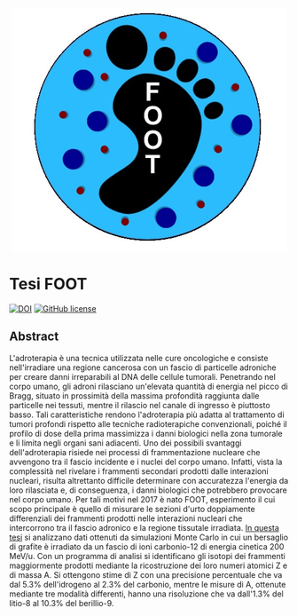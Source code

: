 <p align="center"> <img src="./progetto/foot.jpg"> </p>

# Tesi FOOT

 [![DOI](https://zenodo.org/badge/755180838.svg)](https://doi.org/10.5281/zenodo.16323694) [![GitHub 
license](https://img.shields.io/github/license/simop07/tesi_FOOT)](https://github.com/simop07/tesi_FOOT/blob/main/LICENSE)

## Abstract

L'adroterapia è una tecnica utilizzata nelle cure oncologiche e consiste nell'irradiare una regione cancerosa con un fascio di particelle adroniche per creare danni irreparabili al DNA delle cellule tumorali. Penetrando nel corpo umano, gli adroni rilasciano un'elevata quantità di energia nel picco di Bragg, situato in prossimità della massima profondità raggiunta dalle particelle nei tessuti, mentre il rilascio nel canale di ingresso è piuttosto basso. Tali caratteristiche rendono l'adroterapia più adatta al trattamento di tumori profondi rispetto alle tecniche radioterapiche convenzionali, poiché il profilo di dose della prima massimizza i danni biologici nella zona tumorale e li limita negli organi sani adiacenti. Uno dei possibili svantaggi dell'adroterapia risiede nei processi di frammentazione nucleare che avvengono tra il fascio incidente e i nuclei del corpo umano. Infatti, vista la complessità nel rivelare i frammenti secondari prodotti dalle interazioni nucleari, risulta altrettanto difficile determinare con accuratezza l'energia da loro rilasciata e, di conseguenza, i danni biologici che potrebbero provocare nel corpo umano. Per tali motivi nel 2017 è nato FOOT, esperimento il cui scopo principale è quello di misurare le sezioni d'urto doppiamente differenziali dei frammenti prodotti nelle interazioni nucleari che intercorrono tra il fascio adronico e la regione tissutale irradiata. [In questa tesi](https://amslaurea.unibo.it/32339/ "Identificazione dei frammenti nucleari prodotti in eventi simulati all'esperimento FOOT") si analizzano dati ottenuti da simulazioni Monte Carlo in cui un bersaglio di grafite è irradiato da un fascio di ioni carbonio-12 di energia cinetica 200 MeV/u. Con un programma di analisi si identificano gli isotopi dei frammenti maggiormente prodotti mediante la ricostruzione dei loro numeri atomici Z e di massa A. Si ottengono stime di Z con una precisione percentuale che va dal 5.3% dell'idrogeno al 2.3% del carbonio, mentre le misure di A, ottenute mediante tre modalità differenti, hanno una risoluzione che va dall'1.3% del litio-8 al 10.3% del berillio-9.